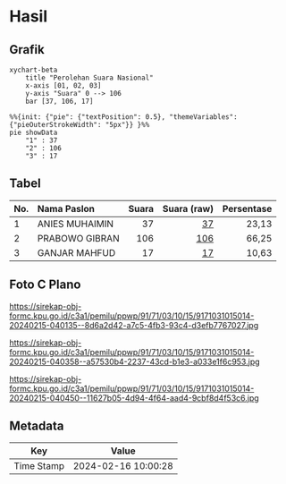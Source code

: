 # Hasil

## Grafik

```mermaid
xychart-beta
    title "Perolehan Suara Nasional"
    x-axis [01, 02, 03]
    y-axis "Suara" 0 --> 106
    bar [37, 106, 17]
```

```mermaid
%%{init: {"pie": {"textPosition": 0.5}, "themeVariables": {"pieOuterStrokeWidth": "5px"}} }%%
pie showData
    "1" : 37
    "2" : 106
    "3" : 17
```

## Tabel

| No. | Nama Paslon    | Suara | Suara (raw) | Persentase |
|:--- |:-------------- | -----:| -----------:| ----------:|
| 1   | ANIES MUHAIMIN | 37    | [37][p-1]   | 23,13      |
| 2   | PRABOWO GIBRAN | 106   | [106][p-2]  | 66,25      |
| 3   | GANJAR MAHFUD  | 17    | [17][p-3]   | 10,63      |


[p-1]: https://github.com/gigit-pemilu/pemilu-2024/blob/main/pilpres/hitung-suara/sub/91-papua/sub/71-kota-jayapura/sub/03-abepura/sub/1015-wahno/sub/014-tps/sub/paslon-1.txt
[p-2]: https://github.com/gigit-pemilu/pemilu-2024/blob/main/pilpres/hitung-suara/sub/91-papua/sub/71-kota-jayapura/sub/03-abepura/sub/1015-wahno/sub/014-tps/sub/paslon-2.txt
[p-3]: https://github.com/gigit-pemilu/pemilu-2024/blob/main/pilpres/hitung-suara/sub/91-papua/sub/71-kota-jayapura/sub/03-abepura/sub/1015-wahno/sub/014-tps/sub/paslon-3.txt

## Foto C Plano

https://sirekap-obj-formc.kpu.go.id/c3a1/pemilu/ppwp/91/71/03/10/15/9171031015014-20240215-040135--8d6a2d42-a7c5-4fb3-93c4-d3efb7767027.jpg

https://sirekap-obj-formc.kpu.go.id/c3a1/pemilu/ppwp/91/71/03/10/15/9171031015014-20240215-040358--a57530b4-2237-43cd-b1e3-a033e1f6c953.jpg

https://sirekap-obj-formc.kpu.go.id/c3a1/pemilu/ppwp/91/71/03/10/15/9171031015014-20240215-040450--11627b05-4d94-4f64-aad4-9cbf8d4f53c6.jpg


## Metadata

| Key        | Value               |
| ---------- | ------------------- |
| Time Stamp | 2024-02-16 10:00:28 |



